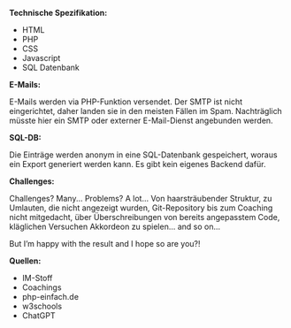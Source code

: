 **Technische Spezifikation:**

- HTML
- PHP
- CSS
- Javascript
- SQL Datenbank

**E-Mails:**

E-Mails werden via PHP-Funktion versendet. Der SMTP ist nicht eingerichtet, daher landen sie in den meisten Fällen im Spam. Nachträglich müsste hier ein SMTP oder externer E-Mail-Dienst angebunden werden.

**SQL-DB:**

Die Einträge werden anonym in eine SQL-Datenbank gespeichert, woraus ein Export generiert werden kann. Es gibt kein eigenes Backend dafür.

**Challenges:**

Challenges? Many... Problems? A lot... Von haarsträubender Struktur, zu Umlauten, die nicht angezeigt wurden, Git-Repository bis zum Coaching nicht mitgedacht, über Überschreibungen von bereits angepasstem Code, kläglichen Versuchen Akkordeon zu spielen... and so on...

But I’m happy with the result and I hope so are you?!

**Quellen:**

- IM-Stoff
- Coachings
- php-einfach.de
- w3schools
- ChatGPT
